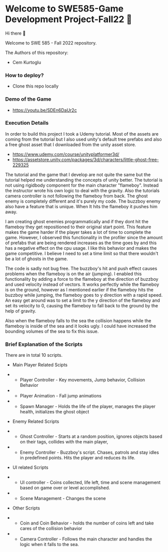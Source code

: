 # Welcome to SWE585-Game Development Project-Fall22 :rocket:

Hi there :wave:

Welcome to SWE 585 - Fall 2022 repository.

The Authors of this repository:
- Cem Kurtoglu



### How to deploy?

- Clone this repo locally

### Demo of the Game

 - https://youtu.be/SDEn6DaUr2c



### Execution Details

In order to build this project I took a Udemy tutorial. Most of the assets are coming from the tutorial
but I also used unity's default tree prefabs and also a free ghost asset that I downloaded from the unity 
asset store.

- https://www.udemy.com/course/unityplatformer3d/
- https://assetstore.unity.com/packages/3d/characters/little-ghost-free-229325

The tutorial and the game that I develop are not quite the same but the tutorial helped me understanding the 
concepts of unity better. The tutorial is not using rigidbody component for the main character "flameboy". Instead
the instructor wrote his own logic to deal with the gravity. Also the tutorials camera controller is not following
the flameboy from back. The ghost enemy is completely different and it's purely my code. The buzzboy enemy also have
a feature that is unique. When It hits the flameboy it pushes him away. 

I am creating ghost enemies programmatically and if they dont hit the flameboy they get repositioned to their original
start point. This feature makes the game harder if the player takes a lot of time to complete the game. However, I observed
this functionality in the profiler since the amount of prefabs that are being rendered increases as the time goes by and
this has a negative effect on the cpu usage. I like this behavior and makes the game competitive. I believe I need to set a 
time limit so that there wouldn't be a lot of ghosts in the game.

The code is sadly not bug free. The buzzboy's hit and push effect causes problems when the flameboy is on the air (jumping).
I enabled this functionality by adding a force to the flameboy at the direction of buzzboy and used velocity instead of
vectors. It works perfectly while the flameboy is on the ground, however as I mentioned earlier if the flameboy hits
the buzzboy while jumping, the flameboy goes to y direction with a rapid speed. An easy get around was to set a limit
to the y direction of the flameboy and set its velocity to 0, causing the flameboy to fall back to the ground by the help
of gravity.

Also when the flameboy falls to the sea the collision happens while the flameboy is inside of the sea and it looks ugly. 
I could have increased the bounding volumes of the sea to fix this issue.

### Brief Explanation of the Scripts

There are in total 10 scripts.

- Main Player Related Scipts
* * Player Controller - Key movements, Jump behavior, Collision Behavior
* * Player Animation - Fall jump animations 
* * Spawn Manager - Holds the life of the player, manages the player health, initializes the ghost object
- Enemy Related Scripts
* * Ghost Controller - Starts at a random position, ignores objects based on their tags, collides with the main player,
* * Enemy Controller - Buzzboy's script. Chases, patrols and stay idles in predefined points. Hits the player and reduces its life.
- UI related Scripts
* * UI controller - Coins collected, life left, time and scene management based on game over or level accomplished.
* * Scene Management - Changes the scene
- Other Scripts
* * Coin and Coin Behavior - holds the number of coins left and take cares of the collision behavior
* * Camera Controller - Follows the main character and handles the logic when it falls to the sea. 






